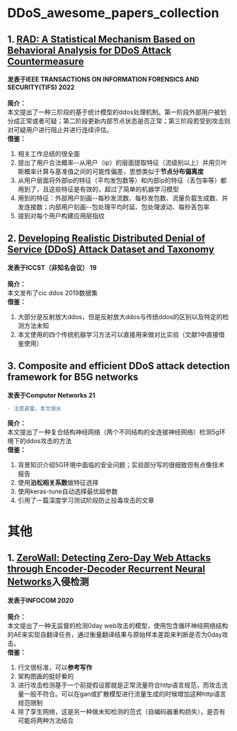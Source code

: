# DDoS_awesome_papers_collection  
## 1. [RAD: A Statistical Mechanism Based on Behavioral Analysis for DDoS Attack Countermeasure](https://github.com/2654400439/DDoS_awesome_papers_collection/blob/main/papers/Hajimaghsoodi%20%E5%92%8C%20Jalili%20-%202022%20-%20RAD%20A%20Statistical%20Mechanism%20Based%20on%20Behavioral%20A.pdf)
**发表于IEEE TRANSACTIONS ON INFORMATION FORENSICS AND SECURITY(TIFS) 2022**  
<br/>
**简介：**  
本文提出了一种三阶段的基于统计模型的ddos处理机制。第一阶段外部用户被划分成正常或者可疑；第二阶段更新内部节点状态是否正常；第三阶段若受到攻击则对可疑用户进行阻止并进行连续评估。  
**借鉴：**  
1. 相关工作总结的很全面
2. 提出了用户合法概率--从用户（ip）的层面提取特征（流级别以上）并用贝叶斯概率计算与基准值之间的可能性偏差，思想类似于**节点分布偏离度**
3. 从用户层面将外部ip的特征（平均发包数等）和内部ip的特征（丢包率等）都用到了，且这些特征是有效的，超过了简单的机器学习模型
4. 用到的特征：外部用户刻画--每秒发流数、每秒发包数、流量负载生成数、并发连接数；内部用户刻画--包处理平均时延、包处理波动、每秒丢包率
5. 提到对每个用户构建应用层指纹  

## 2. [Developing Realistic Distributed Denial of Service (DDoS) Attack Dataset and Taxonomy](https://github.com/2654400439/DDoS_awesome_papers_collection/blob/main/papers/Sharafaldin%20%E7%AD%89%20-%202019%20-%20Developing%20Realistic%20Distributed%20Denial%20of%20Service.pdf)  
**发表于ICCST（非知名会议） 19**  
<br/>
**简介：**  
本文发布了cic ddos 2019数据集  
**借鉴：**  
1. 大部分是反射放大ddos，但是反射放大ddos与传统ddos的区别以及特定的检测方法未知
2. 本文使用的四个传统机器学习方法可以直接用来做对比实验（文献1中直接借鉴使用）  

## 3. Composite and efficient DDoS attack detection framework for B5G networks  
**发表于Computer Networks 21**  
```diff
- 注意避雷，本文很水
```
**简介：**  
本文提出了一种复合结构神经网络（两个不同结构的全连接神经网络）检测5g环境下的ddos攻击的方法  
**借鉴：**  
1. 背景知识介绍5G环境中面临的安全问题；实验部分写的很细致但有点像技术报告
2. 使用**泊松相关系数**做特征选择
3. 使用keras-tune自动选择最优超参数
4. 引用了一篇深度学习测试阶段防止投毒攻击的文章


# 其他
## 1. [ZeroWall: Detecting Zero-Day Web Attacks through Encoder-Decoder Recurrent Neural Networks](https://github.com/2654400439/DDoS_awesome_papers_collection/blob/main/papers/Tang%20%E7%AD%89%E3%80%82%20-%20ZeroWall%20Detecting%20Zero-Day%20Web%20Attacks%20through%20E.pdf)入侵检测
**发表于INFOCOM 2020**
<br/>  
**简介：**  
本文提出了一种无监督的检测0day web攻击的模型，使用包含循环神经网络结构的AE来实现自翻译任务，通过衡量翻译结果与原始样本差距来判断是否为0day攻击。  
**借鉴：**  
1. 行文很标准，可以**参考写作**  
2. 架构图画的挺好看的  
3. 进行攻击检测基于一个前提假设那就是正常流量符合http语言规范，而攻击流量一般不符合。可以在gan或扩散模型进行流量生成的时候增加这种http语言规范限制  
4. 除了孪生网络，这是另一种做未知检测的范式（自编码器重构损失），是否有可能将两种方法结合  
